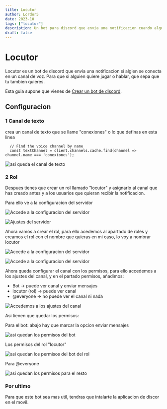```yaml
---
title: Locutor
author: Lordor5
date: 2023-10
tags: ["locutor"]
description: Un bot para discord que envia una notificacion cuando alguien se conecta a un canal de voz
draft: false
---
```


<!--
    << [Crear un bot de discord](../discordjs-make) 
    
    >> [Como alojar un bot de discord](../discordjs-host)
-->

# Locutor


Locutor es un bot de discord que envia una notificacion si algien se conecta en un canal de voz. Para que si alguien quiere jugar o hablar, que sepa que tu tambien quieres.

Esta guia supone que vienes de [Crear un bot de discord](../discordjs-make).


## Configuracion



### 1 Canal de texto

crea un canal de texto que se llame "conexiones" o lo que definas en esta linea

```
  // Find the voice channel by name
  const textChannel = client.channels.cache.find(channel => channel.name === 'conexiones');
```

![asi queda el canal de texto](/assets/locutor/canal.JPG)



### 2 Rol

Despues tienes que crear un rol llamado "locutor" y asignarlo al canal que has creado antes y a los usuarios que quieran recibir la notificacion.


Para ello ve a la configuracion del servidor

![Accede a la configuracion del servidor](/assets/locutor/ConfiguracionServidor.JPG)




![Ajustes del servidor](/assets/locutor/AjustesDelServidor.JPG)

Ahora vamos a crear el rol, para ello acedemos al apartado de roles y creamos el rol con el nombre que quieras en mi caso, lo voy a nombrar locutor

![Accede a la configuracion del servidor](/assets/locutor/CrearRol.JPG)

![Accede a la configuracion del servidor](/assets/locutor/RolCreado.JPG)


Ahora queda configurar el canal con los permisos, para ello accedemos a los ajustes del canal, y en el partado permisos, añadimos:

- Bot -> puede ver canal y enviar mensajes
- locutor (rol) -> puede ver canal
- @everyone -> no puede ver el canal ni nada


![Accedemos a los ajustes del canal](/assets/locutor/Canal.JPG)



Asi tienen que quedar los permisos:

Para el bot: abajo hay que marcar la opcion enviar mensajes

![asi quedan los permisos del bot](/assets/locutor/PermisosBotLocutor.JPG)


Los permisos del rol "locutor"

![asi quedan los permisos del bot del rol](/assets/locutor/PermisosLocutor.JPG)

Para @everyone

![asi quedan los permisos para el resto](/assets/locutor/PermisosEveryone.JPG)



### Por ultimo

Para que este bot sea mas util, tendras que intalarte la aplicacion de discor en el movil.